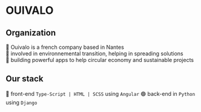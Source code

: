# OUIVALO

## Organization
📍 Ouivalo is a french company based in Nantes  
🌱 involved in environnemental transition, helping in spreading solutions  
🦍 building powerful apps to help circular economy and sustainable projects  

## Our stack
🔻 front-end `Type-Script | HTML | SCSS` using `Angular`
🟢 back-end in `Python` using `Django`

